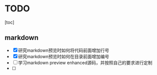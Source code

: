 # TODO

[toc]

## markdown

- [x] 研究markdown预览时如何将代码前面增加行号
- [x] 研究markdown预览时如何在目录前面增加编号
- [ ] 学习markdown preview enhanced源码，并按照自己的要求进行定制
- [ ] 